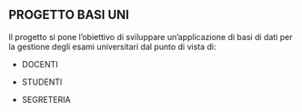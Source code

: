 ## PROGETTO BASI UNI

Il progetto si pone l’obiettivo di sviluppare un’applicazione di basi di dati per la gestione degli esami
universitari dal punto di vista di:

+ DOCENTI

+ STUDENTI

+ SEGRETERIA
